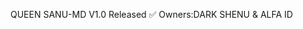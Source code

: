 QUEEN SANU-MD V1.0 Released ✅
Owners:DARK SHENU & ALFA ID



<!---
Hackershenu/Hackershenu is a ✨ special ✨ repository because its `README.md` (this file) appears on your GitHub profile.
You can click the Preview link to take a look at your changes.
--->
